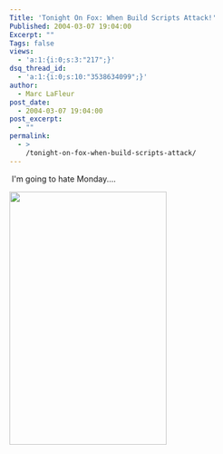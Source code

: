 ```yaml
---
Title: 'Tonight On Fox: When Build Scripts Attack!'
Published: 2004-03-07 19:04:00
Excerpt: ""
Tags: false
views:
  - 'a:1:{i:0;s:3:"217";}'
dsq_thread_id:
  - 'a:1:{i:0;s:10:"3538634099";}'
author:
  - Marc LaFleur
post_date:
  - 2004-03-07 19:04:00
post_excerpt:
  - ""
permalink:
  - >
    /tonight-on-fox-when-build-scripts-attack/
---
```

<div>
<p>&nbsp;I'm going to hate Monday....</p>
<p><img id=_x0000_i1025 height=446 src="http://dev.genesisfour.com/images/BadBuild.jpg" width=277/></p></div>